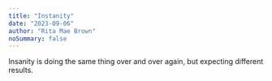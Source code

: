 ```yaml
---
title: "Instanity"
date: "2023-09-06"
author: "Rita Mae Brown"
noSummary: false
---
```


Insanity is doing the same thing over and over again, but expecting different results.

